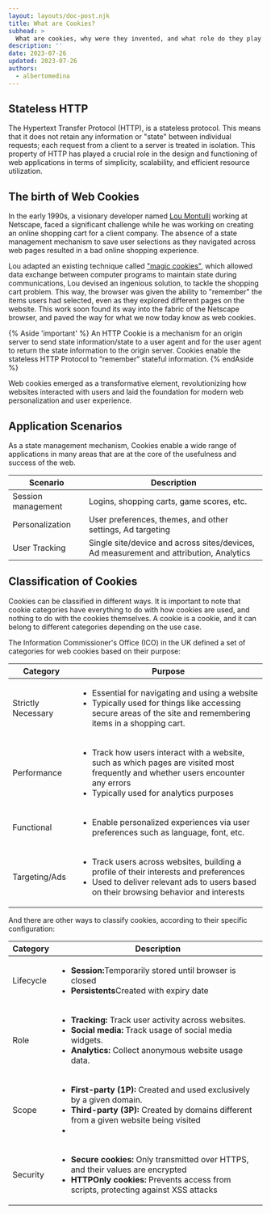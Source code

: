 ```yaml
---
layout: layouts/doc-post.njk
title: What are Cookies?
subhead: >
  What are cookies, why were they invented, and what role do they play in the web ecosystem
description: ''
date: 2023-07-26
updated: 2023-07-26
authors:
  - albertomedina
---
```


## Stateless HTTP

The Hypertext Transfer Protocol (HTTP), is a stateless protocol. This means that it does not retain any information or "state" between individual requests; each request from a client to a server is treated in isolation. This property of HTTP has played a crucial role in the design and functioning of web applications in terms of simplicity, scalability, and efficient resource utilization.

## The birth of Web Cookies

In the early 1990s, a visionary developer named [Lou Montulli](https://en.wikipedia.org/wiki/Lou_Montulli) working at Netscape, faced a significant challenge while he was working on creating an online shopping cart for a client company. The absence of a state management mechanism to save user selections as they navigated across web pages resulted in a bad online shopping experience.

Lou adapted an existing technique called ["magic cookies"](https://en.wikipedia.org/wiki/Magic_cookie), which allowed data exchange between computer programs to maintain state during communications, Lou devised an ingenious solution, to tackle the shopping cart problem. This way, the browser was given the ability to "remember" the items users had selected, even as they explored different pages on the website. This work soon found its way into the fabric of the Netscape browser, and paved the way for what we now today know as web cookies.

{% Aside 'important' %}
An HTTP Cookie is a mechanism for an origin server to send state information/state to a user agent and for the user agent to return the state information to the origin server. Cookies enable the stateless HTTP Protocol to “remember” stateful information.
{% endAside %}

Web cookies emerged as a transformative element, revolutionizing how websites interacted with users and laid the foundation for modern web personalization and user experience.

## Application Scenarios

As a state management mechanism, Cookies enable a wide range of applications in many areas that are at the core of the usefulness and success of the web.

<table class="with-borders">
  <thead>
    <tr>
      <th>Scenario</th>
      <th>Description</th>
    </tr>
  </thead>
  <tr>
    <td>Session management</td>
    <td>Logins, shopping carts, game scores, etc.</td>
  </tr>
  <tr>
    <td>Personalization</td>
    <td>User preferences, themes, and other settings, Ad targeting</td>
  </tr>
  <tr>
    <td>User Tracking</td>
    <td>Single site/device and across sites/devices, Ad measurement and attribution, Analytics</td>
  </tr>
</table>

## Classification of Cookies

Cookies can be classified in different ways. It is important to note that cookie categories have everything to do with how cookies are used, and nothing to do with the cookies themselves. A cookie is a cookie, and it can belong to different categories depending on the use case.

The Information Commissioner's Office (ICO) in the UK defined a set of categories for web cookies based on their purpose:

<table class="with-borders">
  <thead>
    <tr>
      <th>Category</th>
      <th>Purpose</th>
    </tr>
  </thead>
  <tr>
    <td>Strictly Necessary</td>
    <td>
      <ul>
        <li>Essential for navigating and using a website</li>
        <li>Typically used for things like accessing secure areas of the site and remembering items in a shopping cart.</li>
      </ul>
    </td>
  </tr>
  <tr>
    <td>Performance</td>
    <td>
      <ul>
        <li>Track how users interact with a website, such as which pages are visited most frequently and whether users encounter any errors</li>
        <li>Typically used for analytics purposes</li>
      <ul>
    </td>
  </tr>
  <tr>
    <td>Functional</td>
    <td>
      <ul>
        <li>Enable personalized experiences via user preferences such as language, font, etc.</li>
      </ul>
    </td>
  </tr>
  <tr>
    <td>Targeting/Ads</td>
    <td>
      <ul>
        <li>Track users across websites, building a profile of their interests and preferences</li>
        <li>Used to deliver relevant  ads to users based on their browsing behavior and interests</li>
      </ul>
    </td>
  </tr>
</table>

And there are other ways to classify cookies, according to their specific configuration:

<table class="with-borders">
  <thead>
    <tr>
      <th>Category</th>
      <th>Description</th>
    </tr>
  </thead>
  <tr>
    <td>Lifecycle</td>
    <td>
      <ul>
        <li><b>Session:</b>Temporarily stored until browser is closed</li>
        <li><b>Persistents</b>Created with expiry date</li>
      </ul>
    </td>
  </tr>
  <tr>
    <td>Role</td>
    <td>
      <ul>
          <li><b>Tracking:</b> Track user activity across websites. </li>
          <li><b>Social media:</b> Track usage of social media widgets.</li>
          <li><b>Analytics:</b> Collect anonymous website usage data.</li>
      </ul>
    </td>
  </tr>
  <tr>
    <td>Scope</td>
    <td>
      <ul>
          <li><b>First-party (1P):</b> Created and used exclusively by a given domain.</li>
          <li><b>Third-party (3P): </b> Created by domains different from a given website being visited</li>
          <li><b></b></li>
      </ul>    
    </td>
  </tr>
  <tr>
    <td>Security</td>
    <td>
      <ul>
          <li><b>Secure cookies:</b> Only transmitted over HTTPS, and their values are encrypted</li>
          <li><b>HTTPOnly cookies:</b> Prevents access from scripts, protecting against XSS attacks </li>
      </ul>    
    </td>
  </tr>
</table>

